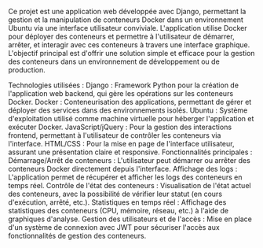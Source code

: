 Ce projet est une application web développée avec Django, permettant la gestion et la manipulation de conteneurs Docker dans un environnement Ubuntu via une interface utilisateur conviviale. L'application utilise Docker pour déployer des conteneurs et permettre à l'utilisateur de démarrer, arrêter, et interagir avec ces conteneurs à travers une interface graphique. L'objectif principal est d'offrir une solution simple et efficace pour la gestion des conteneurs dans un environnement de développement ou de production.

Technologies utilisées :
Django : Framework Python pour la création de l'application web backend, qui gère les opérations sur les conteneurs Docker.
Docker : Conteneurisation des applications, permettant de gérer et déployer des services dans des environnements isolés.
Ubuntu : Système d'exploitation utilisé comme machine virtuelle pour héberger l'application et exécuter Docker.
JavaScript/jQuery : Pour la gestion des interactions frontend, permettant à l'utilisateur de contrôler les conteneurs via l'interface.
HTML/CSS : Pour la mise en page de l'interface utilisateur, assurant une présentation claire et responsive.
Fonctionnalités principales :
Démarrage/Arrêt de conteneurs : L'utilisateur peut démarrer ou arrêter des conteneurs Docker directement depuis l'interface.
Affichage des logs : L'application permet de récupérer et afficher les logs des conteneurs en temps réel.
Contrôle de l'état des conteneurs : Visualisation de l'état actuel des conteneurs, avec la possibilité de vérifier leur statut (en cours d'exécution, arrêté, etc.).
Statistiques en temps réel : Affichage des statistiques des conteneurs (CPU, mémoire, réseau, etc.) à l'aide de graphiques d'analyse.
Gestion des utilisateurs et de l'accès : Mise en place d'un système de connexion avec JWT pour sécuriser l'accès aux fonctionnalités de gestion des conteneurs.
